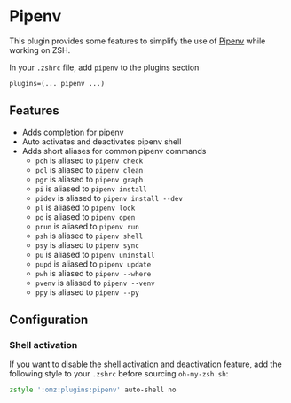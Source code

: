 # Pipenv

This plugin provides some features to simplify the use of
[Pipenv](https://pipenv.pypa.io/) while working on ZSH.

In your `.zshrc` file, add `pipenv` to the plugins section

```
plugins=(... pipenv ...)
```

## Features

-   Adds completion for pipenv
-   Auto activates and deactivates pipenv shell
-   Adds short aliases for common pipenv commands
    -   `pch` is aliased to `pipenv check`
    -   `pcl` is aliased to `pipenv clean`
    -   `pgr` is aliased to `pipenv graph`
    -   `pi` is aliased to `pipenv install`
    -   `pidev` is aliased to `pipenv install --dev`
    -   `pl` is aliased to `pipenv lock`
    -   `po` is aliased to `pipenv open`
    -   `prun` is aliased to `pipenv run`
    -   `psh` is aliased to `pipenv shell`
    -   `psy` is aliased to `pipenv sync`
    -   `pu` is aliased to `pipenv uninstall`
    -   `pupd` is aliased to `pipenv update`
    -   `pwh` is aliased to `pipenv --where`
    -   `pvenv` is aliased to `pipenv --venv`
    -   `ppy` is aliased to `pipenv --py`

## Configuration

### Shell activation

If you want to disable the shell activation and deactivation feature, add the
following style to your `.zshrc` before sourcing `oh-my-zsh.sh`:

```zsh
zstyle ':omz:plugins:pipenv' auto-shell no
```

